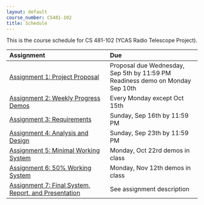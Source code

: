 ```yaml
---
layout: default
course_number: CS481-102
title: Schedule
---
```


This is the course schedule for CS 481-102 (YCAS Radio Telescope Project).

**Assignment** | **Due**
:--------------|:---------
[Assignment 1: Project Proposal](assign/assign01.html)                       | Proposal due Wednesday, Sep 5th by 11:59 PM <br> Readiness demo on Monday Sep 10th
[Assignment 2: Weekly Progress Demos](assign/assign02.html)                  | Every Monday except Oct 15th
[Assignment 3: Requirements](assign/assign03.html)                           | Sunday, Sep 16th by 11:59 PM 
[Assignment 4: Analysis and Design](assign/assign04.html)                    | Sunday, Sep 23th by 11:59 PM
[Assignment 5: Minimal Working System](assign/assign05.html)                 | Monday, Oct 22rd demos in class 
[Assignment 6: 50% Working System](assign/assign06.html)                     | Monday, Nov 12th demos in class
[Assignment 7: Final System, Report, and Presentation](assign/assign07.html) | See assignment description
